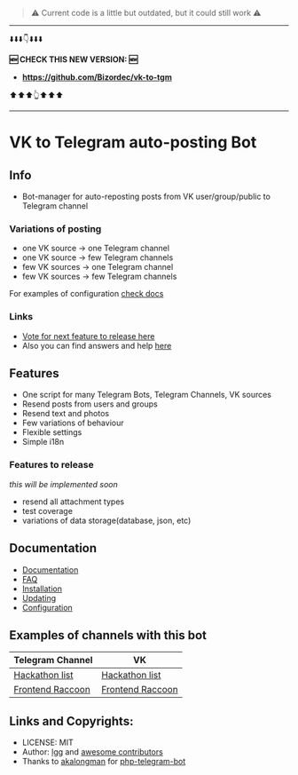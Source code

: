 > ⚠️ Current code is a little but outdated, but it could still work ⚠️

---

⬇️⬇️⬇️👇⬇️⬇️⬇️

**🆕 CHECK THIS NEW VERSION: 🆕**

* **https://github.com/Bizordec/vk-to-tgm**

⬆️⬆️⬆️👆⬆️⬆️⬆️


---

# VK to Telegram auto-posting Bot 

## Info

* Bot-manager for auto-reposting posts from VK user/group/public to Telegram channel

### Variations of posting

* one VK source -> one Telegram channel
* one VK source -> few Telegram channels
* few VK sources -> one Telegram channel
* few VK sources -> few Telegram channels

For examples of configuration [check docs](./docs/config.md)

### Links

* [Vote for next feature to release here](https://github.com/lgg/vk-to-telegram-bot/issues/1)
* Also you can find answers and help [here](./docs/faq.md)

## Features

* One script for many Telegram Bots, Telegram Channels, VK sources
* Resend posts from users and groups
* Resend text and photos
* Few variations of behaviour
* Flexible settings
* Simple i18n

### Features to release

*this will be implemented soon*

* resend all attachment types
* test coverage
* variations of data storage(database, json, etc)

## Documentation

* [Documentation](./docs/readme.md)
* [FAQ](./docs/faq.md)
* [Installation](./docs/install.md)
* [Updating](./docs/updating.md)
* [Configuration](./docs/config.md)

## Examples of channels with this bot

| Telegram Channel | VK   |
| ------    | ------      |
| [Hackathon list](https://t.me/hacklist)          | [Hackathon list](https://vk.com/hacklist)    |
| [Frontend Raccoon](https://t.me/frontendraccoon) | [Frontend Raccoon](https://vk.com/jsraccoon) |

## Links and Copyrights:

* LICENSE: MIT
* Author: [lgg](https://github.com/lgg) and [awesome contributors](https://github.com/lgg/vk-to-telegram-bot/graphs/contributors)
* Thanks to [akalongman](https://github.com/akalongman) for [php-telegram-bot](https://github.com/akalongman/php-telegram-bot)
